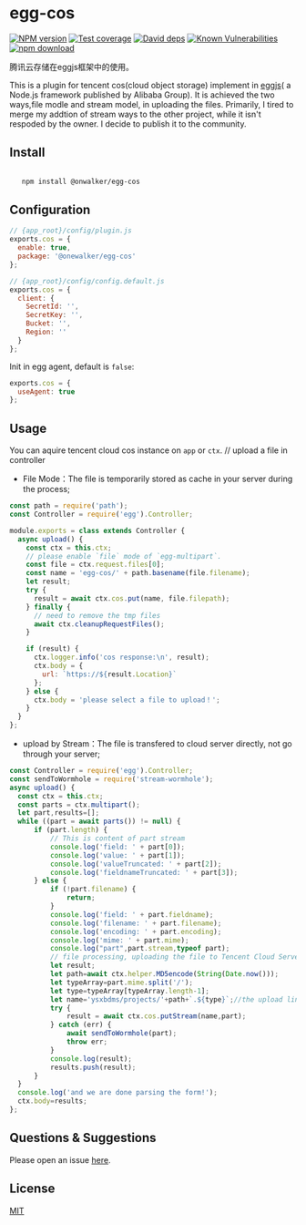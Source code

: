 # egg-cos

[![NPM version][npm-image]][npm-url]
[![Test coverage][codecov-image]][codecov-url]
[![David deps][david-image]][david-url]
[![Known Vulnerabilities][snyk-image]][snyk-url]
[![npm download][download-image]][download-url]

[npm-image]: https://img.shields.io/npm/v/@onewalker/egg-cos.svg?style=flat-square
[npm-url]: https://npmjs.org/package/@onewalker/egg-cos
[codecov-image]: https://img.shields.io/codecov/c/github/onewalker/egg-cos.svg?style=flat-square
[codecov-url]: https://codecov.io/github/onewalker/egg-cos?branch=master
[david-image]: https://img.shields.io/david/onewalker/egg-cos.svg?style=flat-square
[david-url]: https://david-dm.org/onewalker/egg-cos
[snyk-image]: https://snyk.io/test/npm/@onewalker/egg-cos/badge.svg?style=flat-square
[snyk-url]: https://snyk.io/test/npm/@onewalker/egg-cos
[download-image]: https://img.shields.io/npm/dm/@onewalker/egg-cos.svg?style=flat-square
[download-url]: https://npmjs.org/package/@onewalker/egg-cos

腾讯云存储在eggjs框架中的使用。

This is a plugin for tencent cos(cloud object storage) implement in [eggjs](https://eggjs.org/en/tutorials/index.html)( a Node.js framework published by Alibaba Group). It is achieved the two ways,file modle and stream model, in uploading the files.
Primarily, I tired to merge my addtion of stream ways to the other project, while it isn't respoded by the owner. I decide to publish it to the community.

## Install

```bash

   npm install @onwalker/egg-cos

```

## Configuration

```js
// {app_root}/config/plugin.js
exports.cos = {
  enable: true,
  package: '@onewalker/egg-cos'
};
```

```js
// {app_root}/config/config.default.js
exports.cos = {
  client: {
    SecretId: '',
    SecretKey: '',
    Bucket: '',
    Region: ''
  }
};
```

Init in egg agent, default is `false`:

```js
exports.cos = {
  useAgent: true
};
```

## Usage

You can aquire tencent cloud cos instance on `app` or `ctx`.
// upload a file in controller

- File Mode：The file is temporarily stored as cache in your server during the process;

```js
const path = require('path');
const Controller = require('egg').Controller;

module.exports = class extends Controller {
  async upload() {
    const ctx = this.ctx;
    // please enable `file` mode of `egg-multipart`.
    const file = ctx.request.files[0];
    const name = 'egg-cos/' + path.basename(file.filename);
    let result;
    try {
      result = await ctx.cos.put(name, file.filepath);
    } finally {
      // need to remove the tmp files
      await ctx.cleanupRequestFiles();
    }

    if (result) {
      ctx.logger.info('cos response:\n', result);
      ctx.body = {
        url: `https://${result.Location}`
      };
    } else {
      ctx.body = 'please select a file to upload！';
    }
  }
};
```
- upload by Stream：The file is transfered to cloud server directly, not go through your server;

```js
const Controller = require('egg').Controller;
const sendToWormhole = require('stream-wormhole');
async upload() {
  const ctx = this.ctx;
  const parts = ctx.multipart();
  let part,results=[];
  while ((part = await parts()) != null) {
      if (part.length) {
          // This is content of part stream
          console.log('field: ' + part[0]);
          console.log('value: ' + part[1]);
          console.log('valueTruncated: ' + part[2]);
          console.log('fieldnameTruncated: ' + part[3]);
      } else {
          if (!part.filename) {
              return;
          }
          console.log('field: ' + part.fieldname);
          console.log('filename: ' + part.filename);
          console.log('encoding: ' + part.encoding);
          console.log('mime: ' + part.mime);
          console.log("part",part.stream,typeof part);
          // file processing, uploading the file to Tencent Cloud Server
          let result;
          let path=await ctx.helper.MD5encode(String(Date.now()));
          let typeArray=part.mime.split('/');
          let type=typeArray[typeArray.length-1];
          let name='ysxbdms/projects/'+path+`.${type}`;//the upload links
          try {
              result = await ctx.cos.putStream(name,part);
          } catch (err) {
              await sendToWormhole(part);
              throw err;
          }
          console.log(result);
          results.push(result);
      }
  }
  console.log('and we are done parsing the form!');
  ctx.body=results;
};
```



## Questions & Suggestions

Please open an issue [here](https://github.com/onewalker/egg-cos/issues).

## License

[MIT](LICENSE)
